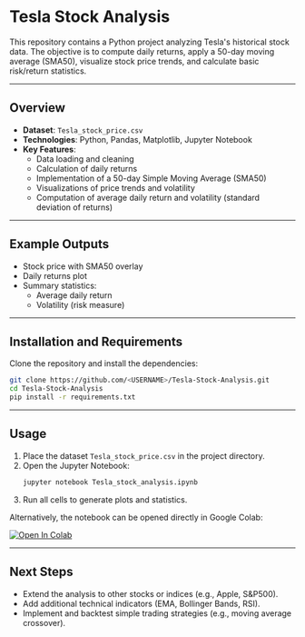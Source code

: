 # Tesla Stock Analysis

This repository contains a Python project analyzing Tesla's historical stock data. The objective is to compute daily returns, apply a 50-day moving average (SMA50), visualize stock price trends, and calculate basic risk/return statistics.

---

## Overview
- **Dataset**: `Tesla_stock_price.csv`
- **Technologies**: Python, Pandas, Matplotlib, Jupyter Notebook
- **Key Features**:
  - Data loading and cleaning
  - Calculation of daily returns
  - Implementation of a 50-day Simple Moving Average (SMA50)
  - Visualizations of price trends and volatility
  - Computation of average daily return and volatility (standard deviation of returns)

---

## Example Outputs
- Stock price with SMA50 overlay
- Daily returns plot
- Summary statistics:
  - Average daily return
  - Volatility (risk measure)

---

## Installation and Requirements
Clone the repository and install the dependencies:
```bash
git clone https://github.com/<USERNAME>/Tesla-Stock-Analysis.git
cd Tesla-Stock-Analysis
pip install -r requirements.txt
```

---

## Usage
1. Place the dataset `Tesla_stock_price.csv` in the project directory.
2. Open the Jupyter Notebook:
   ```bash
   jupyter notebook Tesla_stock_analysis.ipynb
   ```
3. Run all cells to generate plots and statistics.

Alternatively, the notebook can be opened directly in Google Colab:

[![Open In Colab](https://colab.research.google.com/assets/colab-badge.svg)](https://colab.research.google.com/github/<USERNAME>/Tesla-Stock-Analysis/blob/main/Tesla_stock_analysis.ipynb)

---

## Next Steps
- Extend the analysis to other stocks or indices (e.g., Apple, S&P500).
- Add additional technical indicators (EMA, Bollinger Bands, RSI).
- Implement and backtest simple trading strategies (e.g., moving average crossover).
